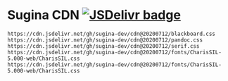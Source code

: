 # Sugina CDN [![JSDelivr badge](https://data.jsdelivr.com/v1/package/gh/sugina-dev/cdn/badge)](https://www.jsdelivr.com/package/gh/sugina-dev/cdn)

```
https://cdn.jsdelivr.net/gh/sugina-dev/cdn@20200712/blackboard.css
https://cdn.jsdelivr.net/gh/sugina-dev/cdn@20200712/pandoc.css
https://cdn.jsdelivr.net/gh/sugina-dev/cdn@20200712/serif.css
https://cdn.jsdelivr.net/gh/sugina-dev/cdn@20200712/fonts/CharisSIL-5.000-web/CharisSIL.css
https://cdn.jsdelivr.net/gh/sugina-dev/cdn@20200712/fonts/CharisSIL-5.000-web/CharisSIL.css
```
